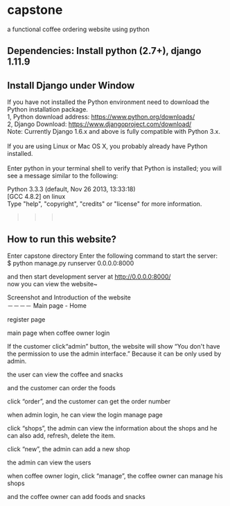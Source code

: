 # capstone
a functional coffee ordering website using python

Dependencies: Install python (2.7+), django 1.11.9
-----

Install Django under Window</br>
-----
If you have not installed the Python environment need to download the Python installation package.</br>
1, Python download address: https://www.python.org/downloads/</br>
2, Django Download: https://www.djangoproject.com/download/</br>
Note: Currently Django 1.6.x and above is fully compatible with Python 3.x.</br>
</br>
If you are using Linux or Mac OS X, you probably already have Python installed.</br>
</br>
Enter python in your terminal shell to verify that Python is installed; you will see a message similar to the following:</br>

Python 3.3.3 (default, Nov 26 2013, 13:33:18)</br>
[GCC 4.8.2] on linux</br>
Type "help", "copyright", "credits" or "license" for more information.</br>
>>></br>

How to run this website?</br>
----
Enter capstone directory Enter the following command to start the server:</br>
$ python manage.py runserver 0.0.0.0:8000</br>


and then start development server at http://0.0.0.0:8000/</br>
now you can view the website~</br>

Screenshot and Introduction of the website</br>
－－－－
Main page - Home</br>

register page

main page when coffee owner login

If the customer click“admin” button, the website will show “You don't have the permission to use the admin interface.” Because it can be only used by admin.

the user can view the coffee and snacks

and the customer can order the foods

click “order”, and the customer can get the order number

when admin login, he can view the login manage page

click “shops”, the admin can view the information about the shops and he can also add, refresh, delete the item.

click “new”, the admin can add a new shop

the admin can view the users

when coffee owner login, click “manage”, the coffee owner can manage his shops

and the coffee owner can add foods and snacks
